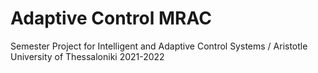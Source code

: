 # Adaptive Control MRAC
Semester Project for Intelligent and Adaptive Control Systems / Aristotle University of Thessaloniki 2021-2022
